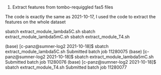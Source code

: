 1. Extract features from tombo-requiggled fas5 files

The code is exactly the same as 2021-10-17, I used the code to extract the features on the whole dataset

sbatch extract_module_lambda5C.sh
sbatch extract_module_lambda5mC.sh
sbatch extract_module_T4.sh


(base) [c-panz@sumner-log2 2021-10-18]$ sbatch extract_module_lambda5C.sh
Submitted batch job 11280075
(base) [c-panz@sumner-log2 2021-10-18]$ sbatch extract_module_lambda5mC.sh
Submitted batch job 11280076
(base) [c-panz@sumner-log2 2021-10-18]$ sbatch extract_module_T4.sh
Submitted batch job 11280077


